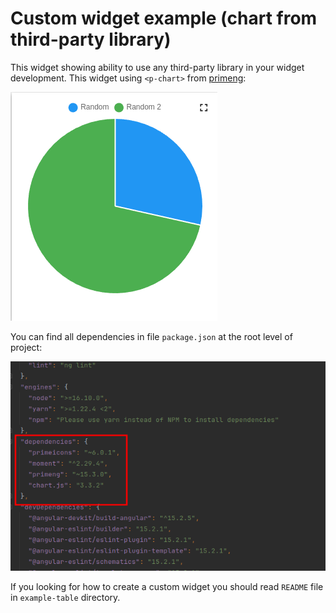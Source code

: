 Custom widget example (chart from third-party library)
=====================

This widget showing ability to use any third-party library in your widget development.
This widget using ```<p-chart>``` from [primeng](https://primeng.org):

![general-view.png](../images/example-of-using-third-party-library-images/general-view.png)

You can find all dependencies in file ```package.json``` at the root level of project:

![dependencies-example.png](../images/example-of-using-third-party-library-images/dependencies-example.png)

If you looking for how to create a custom widget you should read  ```README``` file in ```example-table``` directory.

